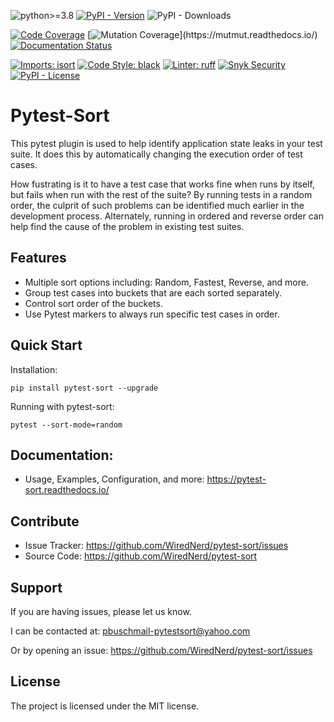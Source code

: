 ![python>=3.8](https://img.shields.io/badge/python->=3.8-orange)
[![PyPI - Version](https://img.shields.io/pypi/v/pytest-sort)](https://github.com/WiredNerd/pytest-sort)
![PyPI - Downloads](https://img.shields.io/pypi/dm/pytest-sort)

[![Code Coverage](https://img.shields.io/badge/dynamic/json?url=https%3A%2F%2Fraw.githubusercontent.com%2FWiredNerd%2Fpytest-sort%2Fmain%2Fcode-coverage.json&query=%24.totals.percent_covered_display&suffix=%25&label=Code%20Coverage&color=teal)](https://pytest-cov.readthedocs.io)
[![Mutation Coverage](https://img.shields.io/badge/dynamic/xml?url=https%3A%2F%2Fraw.githubusercontent.com%2FWiredNerd%2Fpytest-sort%2Fmain%2Fmutation-testing-report.xml&query=round((%2F%2Ftestsuites%5B1%5D%2F%40tests%20-%20%2F%2Ftestsuites%5B1%5D%2F%40disabled%20-%20%2F%2Ftestsuites%5B1%5D%2F%40failures%20-%20%2F%2Ftestsuites%5B1%5D%2F%40errors)div(%2F%2Ftestsuites%5B1%5D%2F%40tests%20-%20%2F%2Ftestsuites%5B1%5D%2F%40disabled)*100)&suffix=%25&label=Mutation%20Coverage&color=orange)](https://mutmut.readthedocs.io/)
[![Documentation Status](https://readthedocs.org/projects/pytest-sort/badge/?version=docs)](https://pytest-sort.readthedocs.io/)

[![Imports: isort](https://img.shields.io/badge/%20imports-isort-%231674b1?style=flat&labelColor=ef8336)](https://pycqa.github.io/isort/)
[![Code Style: black](https://img.shields.io/badge/Code_Style-Black-black)](https://black.readthedocs.io)
[![Linter: ruff](https://img.shields.io/badge/Linter-ruff-purple)](https://beta.ruff.rs/docs/)
[![Snyk Security](https://img.shields.io/badge/Snyk%20Security-monitored-FF66FF)](https://snyk.io/)
[![PyPI - License](https://img.shields.io/pypi/l/pytest-sort)](https://github.com/WiredNerd/pytest-sort/blob/main/LICENSE)


# Pytest-Sort

This pytest plugin is used to help identify application state leaks in your test suite.  It does this by automatically changing the execution order of test cases.

How fustrating is it to have a test case that works fine when runs by itself, but fails when run with the rest of the suite?  By running tests in a random order, the culprit of such problems can be identified much earlier in the development process.  Alternately, running in ordered and reverse order can help find the cause of the problem in existing test suites.

## Features

* Multiple sort options including: Random, Fastest, Reverse, and more.
* Group test cases into buckets that are each sorted separately.
* Control sort order of the buckets.
* Use Pytest markers to always run specific test cases in order.

## Quick Start

Installation:

```
pip install pytest-sort --upgrade
```

Running with pytest-sort:

```
pytest --sort-mode=random
```

## Documentation:

- Usage, Examples, Configuration, and more: https://pytest-sort.readthedocs.io/

## Contribute

- Issue Tracker: https://github.com/WiredNerd/pytest-sort/issues
- Source Code: https://github.com/WiredNerd/pytest-sort

## Support

If you are having issues, please let us know.

I can be contacted at: pbuschmail-pytestsort@yahoo.com

Or by opening an issue: https://github.com/WiredNerd/pytest-sort/issues

## License

The project is licensed under the MIT license.